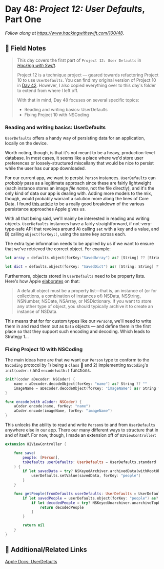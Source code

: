 # Day 48: _Project 12: User Defaults_, Part One

_Follow along at https://www.hackingwithswift.com/100/48_.


## 📒 Field Notes

> This day covers the first part of `Project 12: User Defaults` in _[Hacking with Swift](https://www.hackingwithswift.com/read/12)_.
>
> Project 12 is a technique project &mdash; geared towards refactoring Project 10 to use `UserDefaults`. You can find my original version of Project 10 in [Day 42](../day-042). However, I also copied everything over to this day's folder to extend from where I left off.
>
> With that in mind, Day 48 focuses on several specific topics:
>
> - Reading and writing basics: UserDefaults
> - Fixing Project 10 with NSCoding


### Reading and writing basics: UserDefaults

`UserDefaults` offers a handy way of persisting data for an application, locally on the device.

Worth noting, though, is that it's not meant to be a heavy, production-level database. In most cases, it seems like a place where we'd store user preferences or loosely-structured miscellany that would be nice to persist while the user has our app downloaded.

For our current app, we want to persist `Person` instances. `UserDefaults` can _probably_ pass as a legitimate approach since these are fairly lightweight (each instance stores an image _file name_, not the file directly), and it's the only kind of data our app is dealing with. Adding more models to the mix, though, would probably warrant a solution more along the lines of Core Data. I found [this article](https://fluffy.es/persist-data/) to be a really good breakdown of the various persistance approaches Apple gives us.

With all that being said, we'll mainly be interested in reading and writing objects. `UserDefaults` instances have a fairly straightforward, if not-very-type-safe API that revolves around A) calling `set` with a key and a value, and B) calling `object(forKey:)`, using the same key across each.

The extra type information needs to be applied by us if we want to ensure that we've retrieved the correct object. For example:

```swift
let array = defaults.object(forKey:"SavedArray") as? [String] ?? [String]()

let dict = defaults.object(forKey: "SavedDict") as? [String: String] ?? [String: String]()
```

Furthermore, objects stored in `UserDefaults` need to be property lists. Here's how Apple [elaborates](https://developer.apple.com/documentation/foundation/userdefaults#1664798) on that:

> A default object must be a property list—that is, an instance of (or for collections, a combination of instances of) NSData, NSString, NSNumber, NSDate, NSArray, or NSDictionary. If you want to store any other type of object, you should typically archive it to create an instance of NSData.

This means that for for custom types like our `Person`s, we'll need to write them in and read them out as `Data` objects &mdash; and define them in the first place so that they support such encoding and decoding. Which leads to Strategy 1...


### Fixing Project 10 with NSCoding

The main ideas here are that we want our `Person` type to conform to the `NSCoding` protocol by 1) being a `class` 🙂 and 2) implementing `NSCoding`'s `init(coder:)` and `encode(with:)` functions.

```swift
init?(coder aDecoder: NSCoder) {
    name = aDecoder.decodeObject(forKey: "name") as? String ?? ""
    imageName = aDecoder.decodeObject(forKey: "imageName") as? String ?? ""
}

func encode(with aCoder: NSCoder) {
    aCoder.encode(name, forKey: "name")
    aCoder.encode(imageName, forKey: "imageName")
}
```

This unlocks the ability to read and write `Person`s to and from `UserDefaults` anywhere else in our app. There our many different ways to structure that in and of itself. For now, though, I made an extension off of `UIViewController`:

```swift
extension UIViewController {

    func save(
        people: [Person],
        toDefaults userDefaults: UserDefaults = UserDefaults.standard
    ) {
        if let savedData = try? NSKeyedArchiver.archivedData(withRootObject: people, requiringSecureCoding: false) {
            userDefaults.setValue(savedData, forKey: "people")
        }
    }

    func getPeople(fromDefaults userDefaults: UserDefaults = UserDefaults.standard) -> [Person]? {
        if let savedPeople = userDefaults.object(forKey: "people") as? Data {
            if let decodedPeople = try? NSKeyedUnarchiver.unarchiveTopLevelObjectWithData(savedPeople) as? [Person] {
                return decodedPeople
            }
        }

        return nil
    }
}
```

## 🔗 Additional/Related Links

[Apple Docs: UserDefaults](https://developer.apple.com/documentation/foundation/userdefaults)
